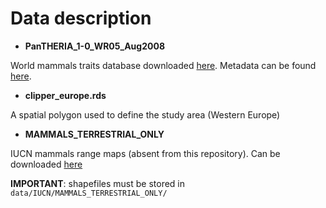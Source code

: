 # Data description

* **PanTHERIA_1-0_WR05_Aug2008**

World mammals traits database downloaded [here](https://figshare.com/collections/PanTHERIA_a_species-level_database_of_life_history_ecology_and_geography_of_extant_and_recently_extinct_mammals/3301274).
Metadata can be found [here](https://esapubs.org/archive/ecol/E090/184/metadata.htm).



* **clipper_europe.rds**

A spatial polygon used to define the study area (Western Europe)



* **MAMMALS_TERRESTRIAL_ONLY**

IUCN mammals range maps (absent from this repository). Can be downloaded [here](https://www.iucnredlist.org/resources/spatial-data-download)

**IMPORTANT**: shapefiles must be stored in `data/IUCN/MAMMALS_TERRESTRIAL_ONLY/`
